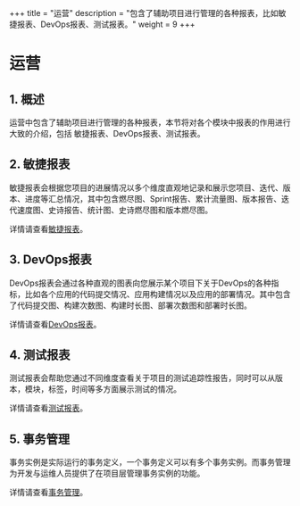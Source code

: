 +++
title = "运营"
description = "包含了辅助项目进行管理的各种报表，比如敏捷报表、DevOps报表、测试报表。"
weight = 9
+++

# 运营

## 1. 概述

运营中包含了辅助项目进行管理的各种报表，本节将对各个模块中报表的作用进行大致的介绍，包括 敏捷报表、DevOps报表、测试报表。

## 2. 敏捷报表

敏捷报表会根据您项目的进展情况以多个维度直观地记录和展示您项目、迭代、版本、进度等汇总情况，其中包含燃尽图、Sprint报告、累计流量图、版本报告、迭代速度图、史诗报告、统计图、史诗燃尽图和版本燃尽图。

详情请查看[敏捷报表](./agile-report)。

## 3. DevOps报表

DevOps报表会通过各种直观的图表向您展示某个项目下关于DevOps的各种指标，比如各个应用的代码提交情况、应用构建情况以及应用的部署情况。其中包含了代码提交图、构建次数图、构建时长图、部署次数图和部署时长图。

详情请查看[DevOps报表](./devops-report)。

## 4. 测试报表

测试报表会帮助您通过不同维度查看关于项目的测试追踪性报告，同时可以从版本，模块，标签，时间等多方面展示测试的情况。

详情请查看[测试报表](./test-report)。  


## 5. 事务管理

事务实例是实际运行的事务定义，一个事务定义可以有多个事务实例。而事务管理为开发与运维人员提供了在项目层管理事务实例的功能。

详情请查看[事务管理](./proj-saga)。